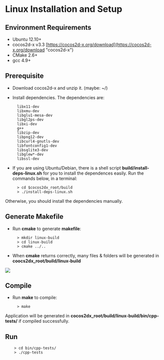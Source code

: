 # Linux Installation and Setup

## Environment Requirements
* Ubuntu 12.10+
* cocos2d-x v3.3 [https://cocos2d-x.org/download](https://cocos2d-x.org/download "cocos2d-x")
* CMake 2.6+
* gcc 4.9+

## Prerequisite
* Download cocos2d-x and unzip it. (maybe: ~/)

* Install dependencies. The dependencies are:

		libx11-dev
		libxmu-dev
		libglu1-mesa-dev
		libgl2ps-dev
		libxi-dev
		g++
		libzip-dev
		libpng12-dev
		libcurl4-gnutls-dev
		libfontconfig1-dev
		libsqlite3-dev
		libglew*-dev
		libssl-dev

* If you are using Ubuntu/Debian, there is a shell script __build/install-deps-linux.sh__
for you to install the dependences easily. Run the commands below, in a terminal:  

    	> cd $cocos2dx_root/build
    	> ./install-deps-linux.sh

Otherwise, you should install the dependencies manually.

## Generate Makefile

* Run __cmake__ to generate __makefile__:

    	> mkdir linux-build
    	> cd linux-build
    	> cmake ../..

* When __cmake__ returns correctly, many files & folders will be generated in  
__coocs2dx_root/build/linux-build__

![](F-img/1.png "")

## Compile

* Run __make__ to compile:

    	> make

Application will be generated in __cocos2dx_root/build/linux-build/bin/cpp-tests/__
if compiled successfully.

## Run

		> cd bin/cpp-tests/
		> ./cpp-tests

